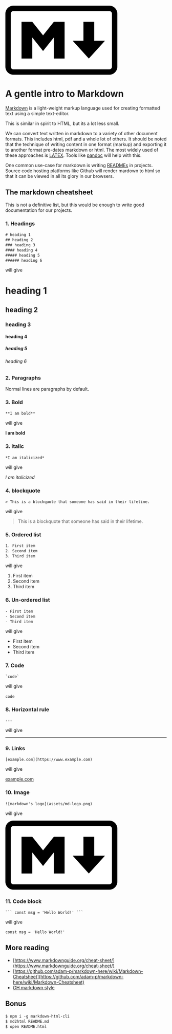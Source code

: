 ![markdown logo](assets/md-logo.png)

# A gentle intro to Markdown

[Markdown](https://daringfireball.net/projects/markdown/) is a light-weight
markup language used for creating formatted text using a simple text-editor.

This is similar in spirit to HTML, but its a lot less small.

We can convert text written in markdown to a variety of other document formats. This
includes html, pdf and a whole lot of others. It should be noted that the technique of
writing content in one format (markup) and exporting it to another format pre-dates
markdown or html. The most widely used of these approaches is
[LATEX](https://en.wikipedia.org/wiki/LaTeX). Tools like
[pandoc](https://pandoc.org/MANUAL.html) will help with this.

One common use-case for markdown is writing
[READMEs](https://en.wikipedia.org/wiki/README) in projects. Source code hosting
platforms like Github will render mardown to html so that it can be viewed in
all its glory in our browsers.

## The markdown cheatsheet

This is not a definitive list, but this would be enough to write good documentation
for our projects.

### 1. Headings

```
# heading 1
## heading 2
### heading 3
#### heading 4
##### heading 5
###### heading 6
```

will give

# heading 1
## heading 2
### heading 3
#### heading 4
##### heading 5
###### heading 6

### 2. Paragraphs

Normal lines are paragraphs by default.

### 3. Bold

```
**I am bold**
```

will give

**I am bold**

### 3. Italic

```
*I am italicized*
```

will give

*I am italicized*

### 4. blockquote

```
> This is a blockquote that someone has said in their lifetime.
```

will give

> This is a blockquote that someone has said in their lifetime.

### 5. Ordered list

```
1. First item
2. Second item
3. Third item
```

will give

1. First item
2. Second item
3. Third item

### 6. Un-ordered list

```
- First item
- Second item
- Third item
```

will give

- First item
- Second item
- Third item

### 7. Code

```
`code`
```

will give

`code`

### 8. Horizontal rule

```
---
```

will give

---

### 9. Links

```
[example.com](https://www.example.com)
```

will give

[example.com](https://www.example.com)

### 10. Image

```
![markdown's logo](assets/md-logo.png)
```

will give

![markdown's logo](assets/md-logo.png)

### 11. Code block

```
``` const msg = 'Hello World!' ```
```

will give

```
const msg = 'Hello World!'
```

## More reading

- [https://www.markdownguide.org/cheat-sheet/](https://www.markdownguide.org/cheat-sheet/)
- [https://github.com/adam-p/markdown-here/wiki/Markdown-Cheatsheet](https://github.com/adam-p/markdown-here/wiki/Markdown-Cheatsheet)
- [GH markdown style](https://guides.github.com/pdfs/markdown-cheatsheet-online.pdf)

## Bonus

```
$ npm i -g markdown-html-cli
$ md2html README.md
$ open README.html
```